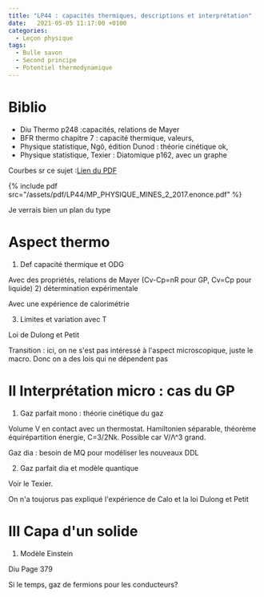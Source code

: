 ```yaml
---
title: "LP44 : capacités thermiques, descriptions et interprétation"
date:   2021-05-05 11:17:00 +0100
categories:
  - Leçon physique
tags:
  - Bulle savon
  - Second principe
  - Potentiel thermodynamique
---
```


# Biblio
- Diu Thermo p248 :capacités, relations de Mayer
- BFR thermo chapitre 7 : capacité thermique, valeurs, 
- Physique statistique, Ngô, édition Dunod : théorie cinétique ok, 
- Physique statistique, Texier : Diatomique p162, avec un graphe

Courbes sr ce sujet :[Lien du PDF](/assets/pdf/LP44/MP_PHYSIQUE_MINES_2_2017.enonce.pdf)

{% include pdf src="/assets/pdf/LP44/MP_PHYSIQUE_MINES_2_2017.enonce.pdf" %}

Je verrais bien un plan du type

# Aspect thermo
1) Def capacité thermique et ODG

Avec des propriétés, relations de Mayer (Cv-Cp=nR pour GP, Cv=Cp pour liquide)
2) détermination expérimentale

Avec une expérience de calorimétrie

3) Limites et variation avec T

Loi de Dulong et Petit

Transition : ici, on ne s'est pas intéressé à l'aspect microscopique, juste le macro. Donc on a des lois qui ne dépendent pas

# II Interprétation micro : cas du GP
1) Gaz parfait mono : théorie cinétique du gaz

Volume V en contact avec un thermostat. Hamiltonien séparable, théorème équirépartition énergie, C=3/2Nk. Possible car V/&Lambda;^3 grand.

Gaz dia : besoin de MQ pour modéliser les nouveaux DDL

2) Gaz parfait dia et modèle quantique

Voir le Texier. 

On n'a toujorus pas expliqué l'expérience de Calo et la loi Dulong et Petit

# III Capa d'un solide
1) Modèle Einstein

Diu Page 379

Si le temps, gaz de fermions pour les conducteurs?

